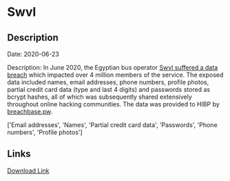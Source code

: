 # Swvl

## Description

Date: 2020-06-23

Description:
In June 2020, the Egyptian bus operator <a href="https://portswigger.net/daily-swig/egyptian-bus-operator-swvl-hit-by-data-breach" target="_blank" rel="noopener">Swvl suffered a data breach</a> which impacted over 4 million members of the service. The exposed data included names, email addresses, phone numbers, profile photos, partial credit card data (type and last 4 digits) and passwords stored as bcrypt hashes, all of which was subsequently shared extensively throughout online hacking communities. The data was provided to HIBP by <a href="https://breachbase.pw/" target="_blank" rel="noopener">breachbase.pw</a>.


['Email addresses', 'Names', 'Partial credit card data', 'Passwords', 'Phone numbers', 'Profile photos']

## Links

[Download Link](https://link-to.net/1229997/511.59311003934596/dynamic/?r=c3d2bC5jb20=)